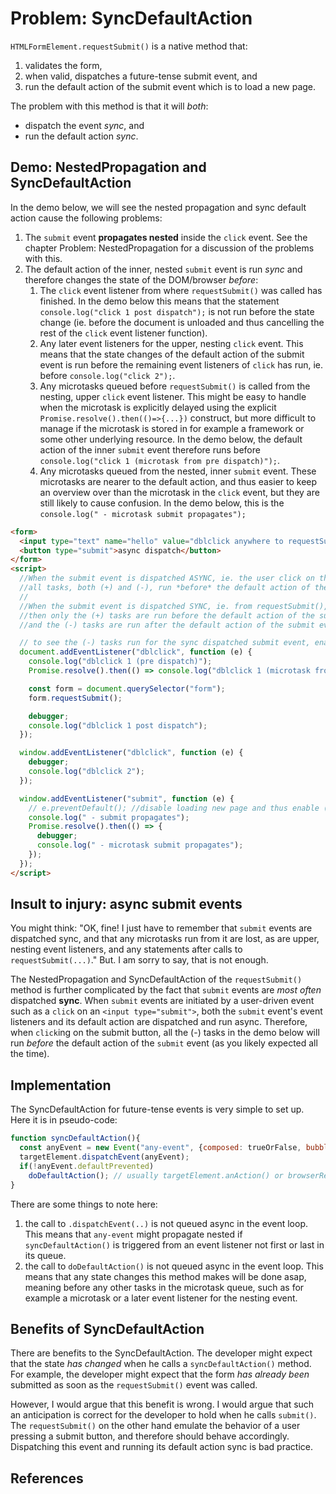 # Problem: SyncDefaultAction

`HTMLFormElement.requestSubmit()` is a native method that:
 1. validates the form,
 2. when valid, dispatches a future-tense submit event, and
 3. run the default action of the submit event which is to load a new page.
 
The problem with this method is that it will *both*:
* dispatch the event *sync*, and
* run the default action *sync*.

## Demo: NestedPropagation and SyncDefaultAction

In the demo below, we will see the nested propagation and sync default action cause the following problems:
1. The `submit` event **propagates nested** inside the `click` event. See the chapter Problem: NestedPropagation for a discussion of the problems with this.
2. The default action of the inner, nested `submit` event is run *sync* and therefore changes the state of the DOM/browser *before*:
   1. The `click` event listener from where `requestSubmit()` was called has finished. In the demo below this means that the statement `console.log("click 1 post dispatch");` is not run before the state change (ie. before the document is unloaded and thus cancelling the rest of the `click` event listener function).
   2. Any later event listeners for the upper, nesting `click` event. This means that the state changes of the default action of the submit event is run before the remaining event listeners of `click` has run, ie. before `console.log("click 2");`.
   3. Any microtasks queued before `requestSubmit()` is called from the nesting, upper `click` event listener. This might be easy to handle when the microtask is explicitly delayed using the explicit `Promise.resolve().then(()=>{...})` construct, but more difficult to manage if the microtask is stored in for example a framework or some other underlying resource. In the demo below, the default action of the inner `submit` event therefore runs before `console.log("click 1 (microtask from pre dispatch)");`. 
   4. Any microtasks queued from the nested, inner `submit` event. These microtasks are nearer to the default action, and thus easier to keep an overview over than the microtask in the `click` event, but they are still likely to cause confusion. In the demo below, this is the `console.log(" - microtask submit propagates");`

```html
<form>
  <input type="text" name="hello" value="dblclick anywhere to requestSubmit()">
  <button type="submit">async dispatch</button>
</form>
<script>
  //When the submit event is dispatched ASYNC, ie. the user click on the submit button,
  //all tasks, both (+) and (-), run *before* the default action of the submit event.
  //
  //When the submit event is dispatched SYNC, ie. from requestSubmit(),
  //then only the (+) tasks are run before the default action of the submit event,
  //and the (-) tasks are run after the default action of the submit event.

  // to see the (-) tasks run for the sync dispatched submit event, enable preventDefault() on the submit event.
  document.addEventListener("dblclick", function (e) {
    console.log("dblclick 1 (pre dispatch)");                                              //+
    Promise.resolve().then(() => console.log("dblclick 1 (microtask from pre dispatch)")); //-

    const form = document.querySelector("form");                                           //+
    form.requestSubmit();                                                                  //+

    debugger;                                                                              //-
    console.log("dblclick 1 post dispatch");                                               //-
  });

  window.addEventListener("dblclick", function (e) {
    debugger;                                                                              //-
    console.log("dblclick 2");                                                             //-
  });

  window.addEventListener("submit", function (e) {
    // e.preventDefault(); //disable loading new page and thus enable (-) tasks      
    console.log(" - submit propagates");                                                   //+
    Promise.resolve().then(() => {
      debugger;                                                                            //-
      console.log(" - microtask submit propagates");                                       //-
    });
  });
</script>
```

## Insult to injury: async submit events

You might think: "OK, fine! I just have to remember that `submit` events are dispatched sync, and that any microtasks run from it are lost, as are upper, nesting event listeners, and any statements after calls to `requestSubmit(...)`." But. I am sorry to say, that is not enough. 

The NestedPropagation and SyncDefaultAction of the `requestSubmit()` method is further complicated by the fact that `submit` events are *most often* dispatched **sync**. When `submit` events are initiated by a user-driven event such as a `click` on an `<input type="submit">`, both the `submit` event's event listeners and its default action are dispatched and run async. Therefore, when `click`ing on the submit button, all the (-) tasks in the demo below will run *before* the default action of the `submit` event (as you likely expected all the time).

## Implementation

The SyncDefaultAction for future-tense events is very simple to set up. Here it is in pseudo-code:

```javascript
function syncDefaultAction(){
  const anyEvent = new Event("any-event", {composed: trueOrFalse, bubbles: trueOrFalse});
  targetElement.dispatchEvent(anyEvent);
  if(!anyEvent.defaultPrevented)
    doDefaultAction(); // usually targetElement.anAction() or browserResource.anAction();
}
```

There are some things to note here:
1. the call to `.dispatchEvent(..)` is not queued async in the event loop. This means that `any-event` might propagate nested if `syncDefaultAction()` is triggered from an event listener not first or last in its queue.
2. the call to `doDefaultAction()` is not queued async in the event loop. This means that any state changes this method makes will be done asap, meaning before any other tasks in the microtask queue, such as for example a microtask or a later event listener for the nesting event.

## Benefits of SyncDefaultAction

There are benefits to the SyncDefaultAction. The developer might expect that the state *has changed* when he calls a `syncDefaultAction()` method. For example, the developer might expect that the form *has already been* submitted as soon as the `requestSubmit()` event was called.

However, I would argue that this benefit is wrong. I would argue that such an anticipation is correct for the developer to hold when he calls `submit()`. The `requestSubmit()` on the other hand emulate the behavior of a user pressing a submit button, and therefore should behave accordingly. Dispatching this event and running its default action sync is bad practice.    

## References